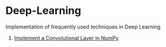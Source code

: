 # Deep-Learning
Implementation of frequently used techniques in Deep Learning

1. [Implement a Convolutional Layer in NumPy](https://github.com/Abhishek0697/Deep-Learning/tree/main/Build%20CNNs%20in%20Numpy)
